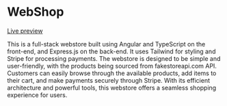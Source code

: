 # WebShop
[Live preview](https://precious-halva-ead4b8.netlify.app/)

This is a full-stack webstore built using Angular and TypeScript on the front-end, and Express.js on the back-end. It uses Tailwind for styling and Stripe for processing payments. The webstore is designed to be simple and user-friendly, with the products being sourced from fakestoreapi.com API. Customers can easily browse through the available products, add items to their cart, and make payments securely through Stripe. With its efficient architecture and powerful tools, this webstore offers a seamless shopping experience for users.
